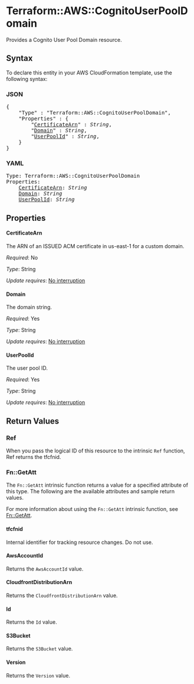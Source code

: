 # Terraform::AWS::CognitoUserPoolDomain

Provides a Cognito User Pool Domain resource.

## Syntax

To declare this entity in your AWS CloudFormation template, use the following syntax:

### JSON

<pre>
{
    "Type" : "Terraform::AWS::CognitoUserPoolDomain",
    "Properties" : {
        "<a href="#certificatearn" title="CertificateArn">CertificateArn</a>" : <i>String</i>,
        "<a href="#domain" title="Domain">Domain</a>" : <i>String</i>,
        "<a href="#userpoolid" title="UserPoolId">UserPoolId</a>" : <i>String</i>,
    }
}
</pre>

### YAML

<pre>
Type: Terraform::AWS::CognitoUserPoolDomain
Properties:
    <a href="#certificatearn" title="CertificateArn">CertificateArn</a>: <i>String</i>
    <a href="#domain" title="Domain">Domain</a>: <i>String</i>
    <a href="#userpoolid" title="UserPoolId">UserPoolId</a>: <i>String</i>
</pre>

## Properties

#### CertificateArn

The ARN of an ISSUED ACM certificate in us-east-1 for a custom domain.

_Required_: No

_Type_: String

_Update requires_: [No interruption](https://docs.aws.amazon.com/AWSCloudFormation/latest/UserGuide/using-cfn-updating-stacks-update-behaviors.html#update-no-interrupt)

#### Domain

The domain string.

_Required_: Yes

_Type_: String

_Update requires_: [No interruption](https://docs.aws.amazon.com/AWSCloudFormation/latest/UserGuide/using-cfn-updating-stacks-update-behaviors.html#update-no-interrupt)

#### UserPoolId

The user pool ID.

_Required_: Yes

_Type_: String

_Update requires_: [No interruption](https://docs.aws.amazon.com/AWSCloudFormation/latest/UserGuide/using-cfn-updating-stacks-update-behaviors.html#update-no-interrupt)

## Return Values

### Ref

When you pass the logical ID of this resource to the intrinsic `Ref` function, Ref returns the tfcfnid.

### Fn::GetAtt

The `Fn::GetAtt` intrinsic function returns a value for a specified attribute of this type. The following are the available attributes and sample return values.

For more information about using the `Fn::GetAtt` intrinsic function, see [Fn::GetAtt](https://docs.aws.amazon.com/AWSCloudFormation/latest/UserGuide/intrinsic-function-reference-getatt.html).

#### tfcfnid

Internal identifier for tracking resource changes. Do not use.

#### AwsAccountId

Returns the <code>AwsAccountId</code> value.

#### CloudfrontDistributionArn

Returns the <code>CloudfrontDistributionArn</code> value.

#### Id

Returns the <code>Id</code> value.

#### S3Bucket

Returns the <code>S3Bucket</code> value.

#### Version

Returns the <code>Version</code> value.

